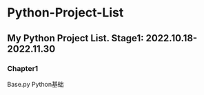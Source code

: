 # Python-Project-List
## My Python Project List. Stage1: 2022.10.18-2022.11.30
### **Chapter1**
Base.py Python基础
